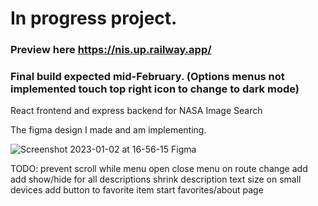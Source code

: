 # In progress project.

### Preview here https://nis.up.railway.app/
### Final build expected mid-February. (Options menus not implemented touch top right icon to change to dark mode)

React frontend and express backend for NASA Image Search


The figma design I made and am implementing.



![Screenshot 2023-01-02 at 16-56-15 Figma](https://user-images.githubusercontent.com/47364240/210288160-251b6026-679d-47f7-92ac-4f90ac99e734.png)


TODO:
prevent scroll while menu open
close menu on route change
add add show/hide for all descriptions
shrink description text size on small devices
add button to favorite item
start favorites/about page